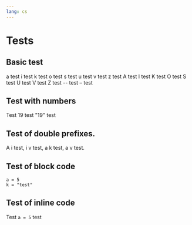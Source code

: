 ```yaml
---
lang: cs
---
```


# Tests

## Basic test

a test i test k test o test s test u test v test z test A test I test K test O test S test U test V test Z test -- test – test

## Test with numbers

Test 19 test "19" test

## Test of double prefixes.

A i test, i v test, a k test, a v test.

## Test of block code

```
a = 5
k = "test"
```

## Test of inline code

Test `a = 5` test
